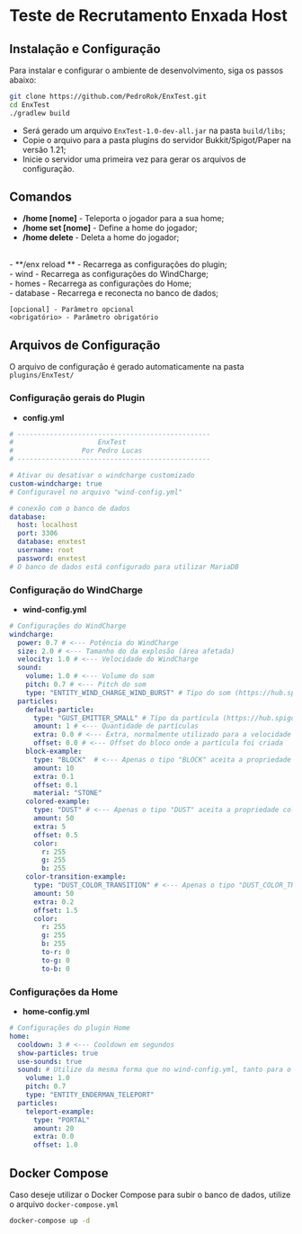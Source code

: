 # Teste de Recrutamento Enxada Host

## Instalação e Configuração

Para instalar e configurar o ambiente de desenvolvimento, siga os passos abaixo:

```bash
git clone https://github.com/PedroRok/EnxTest.git
cd EnxTest
./gradlew build
```
- Será gerado um arquivo ``EnxTest-1.0-dev-all.jar`` na pasta ``build/libs``; <br>
- Copie o arquivo para a pasta plugins do servidor Bukkit/Spigot/Paper na versão 1.21; <br>
- Inicie o servidor uma primeira vez para gerar os arquivos de configuração. <br>

## Comandos

- **/home [nome]** - Teleporta o jogador para a sua home; <br>
- **/home set [nome]** - Define a home do jogador; <br>
- **/home delete <nome>** - Deleta a home do jogador; <br>
<br>
- **/enx reload <wind/homes/database>** - Recarrega as configurações do plugin; <br>
  - wind - Recarrega as configurações do WindCharge; <br>
  - homes - Recarrega as configurações do Home; <br>
  - database - Recarrega e reconecta no banco de dados; <br>

``[opcional] - Parâmetro opcional`` <br>
``<obrigatório> - Parâmetro obrigatório`` <br>


## Arquivos de Configuração

O arquivo de configuração é gerado automaticamente na pasta ``plugins/EnxTest/`` <br>

### Configuração gerais do Plugin

- **config.yml** <br>
```yml
# ------------------------------------------------
#                     EnxTest
#                 Por Pedro Lucas
# ------------------------------------------------

# Ativar ou desativar o windcharge customizado
custom-windcharge: true
# Configuravel no arquivo "wind-config.yml"

# conexão com o banco de dados
database:
  host: localhost
  port: 3306
  database: enxtest
  username: root
  password: enxtest
# O banco de dados está configurado para utilizar MariaDB
```
### Configuração do WindCharge

- **wind-config.yml** <br>
```yml
# Configurações do WindCharge
windcharge:
  power: 0.7 # <--- Potência do WindCharge
  size: 2.0 # <--- Tamanho do da explosão (área afetada)
  velocity: 1.0 # <--- Velocidade do WindCharge      
  sound:
    volume: 1.0 # <--- Volume do som                     
    pitch: 0.7 # <--- Pitch do som  
    type: "ENTITY_WIND_CHARGE_WIND_BURST" # Típo do som (https://hub.spigotmc.org/javadocs/spigot/org/bukkit/Sound.html)
  particles:
    default-particle:
      type: "GUST_EMITTER_SMALL" # Típo da partícula (https://hub.spigotmc.org/javadocs/spigot/org/bukkit/Particle.html)
      amount: 1 # <--- Quantidade de partículas
      extra: 0.0 # <--- Extra, normalmente utilizado para a velocidade da partícula
      offset: 0.0 # <--- Offset do bloco onde a partícula foi criada
    block-example:
      type: "BLOCK"  # <--- Apenas o tipo "BLOCK" aceita a propriedade material
      amount: 10
      extra: 0.1
      offset: 0.1
      material: "STONE"
    colored-example:
      type: "DUST" # <--- Apenas o tipo "DUST" aceita a propriedade color
      amount: 50
      extra: 5
      offset: 0.5
      color:
        r: 255
        g: 255
        b: 255
    color-transition-example:
      type: "DUST_COLOR_TRANSITION" # <--- Apenas o tipo "DUST_COLOR_TRANSITION" aceita as propriedades to-r, to-g e to-b
      amount: 50
      extra: 0.2
      offset: 1.5
      color:
        r: 255
        g: 255
        b: 255
        to-r: 0
        to-g: 0
        to-b: 0
```

### Configurações da Home

- **home-config.yml** <br>
```yml
# Configurações do plugin Home
home:
  cooldown: 3 # <--- Cooldown em segundos
  show-particles: true
  use-sounds: true
  sound: # Utilize da mesma forma que no wind-config.yml, tanto para o som quanto para as partículas
    volume: 1.0 
    pitch: 0.7 
    type: "ENTITY_ENDERMAN_TELEPORT"
  particles:
    teleport-example:
      type: "PORTAL"
      amount: 20
      extra: 0.0
      offset: 1.0
```


## Docker Compose
Caso deseje utilizar o Docker Compose para subir o banco de dados, utilize o arquivo ``docker-compose.yml``
```bash
docker-compose up -d
```
